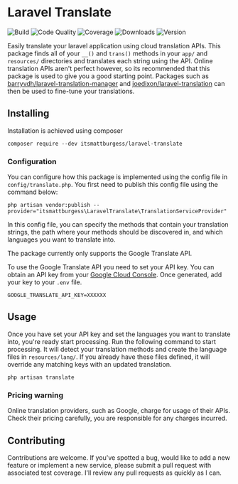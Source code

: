 # Laravel Translate

![Build](https://img.shields.io/travis/itsmattburgess/laravel-translate.svg)
![Code Quality](https://img.shields.io/scrutinizer/g/itsmattburgess/laravel-translate.svg)
![Coverage](https://img.shields.io/scrutinizer/coverage/g/itsmattburgess/laravel-translate.svg)
![Downloads](http://img.shields.io/packagist/dm/itsmattburgess/laravel-translate.svg)
![Version](http://img.shields.io/packagist/v/itsmattburgess/laravel-translate.svg)

Easily translate your laravel application using cloud translation APIs. This package finds all of your `__()` and `trans()`
methods in your `app/` and `resources/` directories and translates each string using the API. Online translation APIs aren't
perfect however, so its recommended that this package is used to give you a good starting point. Packages such as
[barryvdh/laravel-translation-manager](https://github.com/barryvdh/laravel-translation-manager)
and [joedixon/laravel-translation](https://github.com/joedixon/laravel-translation) can then be used to fine-tune your translations.

## Installing
Installation is achieved using composer
```
composer require --dev itsmattburgess/laravel-translate
```

### Configuration
You can configure how this package is implemented using the config file in `config/translate.php`. You first need to publish
this config file using the command below:
```
php artisan vendor:publish --provider="itsmattburgess\LaravelTranslate\TranslationServiceProvider"
```

In this config file, you can specify the methods that contain your translation strings, the path where your methods should
be discovered in, and which languages you want to translate into.

The package currently only supports the Google Translate API.

To use the Google Translate API you need to set your API key. You can obtain an API key from your
[Google Cloud Console](https://console.cloud.google.com/apis/api/translate.googleapis.com/credentials).
Once generated, add your key to your `.env` file.
```
GOOGLE_TRANSLATE_API_KEY=XXXXXX
```

## Usage
Once you have set your API key and set the languages you want to translate into, you're ready start processing. Run the 
following command to start processing. It will detect your translation methods and create the language files in
`resources/lang/`. If you already have these files defined, it will override any matching keys with an updated translation.

```
php artisan translate
```

### Pricing warning
Online translation providers, such as Google, charge for usage of their APIs. Check their pricing carefully,
you are responsible for any charges incurred.

## Contributing
Contributions are welcome. If you've spotted a bug, would like to add a new feature or implement a new service, please
submit a pull request with associated test coverage. I'll review any pull requests as quickly as I can.

